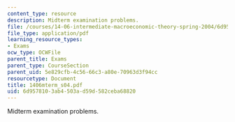 ```yaml
---
content_type: resource
description: Midterm examination problems.
file: /courses/14-06-intermediate-macroeconomic-theory-spring-2004/6d9578103ab4503ad59d582ceba68820_1406mterm_s04.pdf
file_type: application/pdf
learning_resource_types:
- Exams
ocw_type: OCWFile
parent_title: Exams
parent_type: CourseSection
parent_uid: 5e829cfb-4c56-66c3-a80e-70963d3f94cc
resourcetype: Document
title: 1406mterm_s04.pdf
uid: 6d957810-3ab4-503a-d59d-582ceba68820
---
```

Midterm examination problems.

